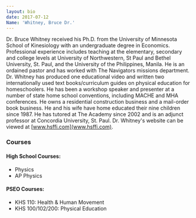 ```yaml
---
layout: bio
date: 2017-07-12
Name: 'Whitney, Bruce Dr.'
---
```


Dr. Bruce Whitney received his Ph.D. from the University of Minnesota School of Kinesiology with an undergraduate degree in Economics. Professional experience includes teaching at the elementary, secondary and college levels at University of Northwestern, St Paul and Bethel University, St. Paul, and the University of the Philippines, Manila. He is an ordained pastor and has worked with The Navigators missions department. Dr. Whitney has produced one educational video and written two internationally used text books/curriculum guides on physical education for homeschoolers. He has been a workshop speaker and presenter at a number of state home school conventions, including MACHE and MHA conferences. He owns a residential construction business and a mail-order book business. He and his wife have home educated their nine children since 1987. He has tutored at The Academy since 2002 and is an adjunct professor at Concordia University, St. Paul.  Dr. Whitney's website can be viewed at [www.hsffi.com](www.hsffi.com).

### Courses
#### High School Courses:
* Physics
* AP Physics

#### PSEO Courses:
* KHS 110: Health & Human Movement
* KHS 100/102/200: Physical Education
